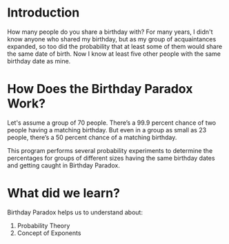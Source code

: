 # Introduction
How many people do you share a birthday with? For many years, I didn't know anyone who shared my birthday, but as my group of acquaintances expanded, so too did the probability that at least some of them would share the same date of birth. Now I know at least five other people with the same birthday date as mine.  

# How Does the Birthday Paradox Work?
Let's assume a group of 70 people. There’s a 99.9 percent chance of two people having a matching birthday. But even in a group as small as 23 people, there’s a 50 percent chance of a matching birthday. 

This program performs several probability experiments to determine the percentages for groups of different sizes having the same birthday dates and getting caught in Birthday Paradox. 

# What did we learn?
Birthday Paradox helps us to understand about:

1. Probability Theory
2. Concept of Exponents
